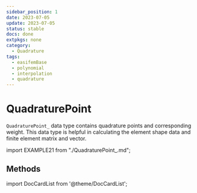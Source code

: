 ```yaml
---
sidebar_position: 1
date: 2023-07-05 
update: 2023-07-05 
status: stable
docs: done
extpkgs: none
category: 
  - Quadrature
tags: 
  - easifemBase
  - polynomial
  - interpolation
  - quadrature
---
```


# QuadraturePoint

<!-- markdownlint-disable MD041 MD013 MD033 MD012 -->

`QuadraturePoint_` data type contains quadrature points and corresponding weight. This data type is helpful in calculating the element shape data and finite element matrix and vector.

import EXAMPLE21 from "./QuadraturePoint_.md";

<EXAMPLE21 />

## Methods

import DocCardList from '@theme/DocCardList';

<DocCardList />
